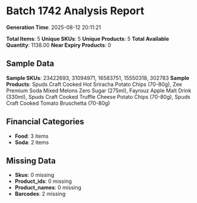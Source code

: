 # Batch 1742 Analysis Report

**Generation Time**: 2025-08-12 20:11:21

**Total Items**: 5
**Unique SKUs**: 5
**Unique Products**: 5
**Total Available Quantity**: 1138.00
**Near Expiry Products**: 0

## Sample Data
**Sample SKUs**: 23422693, 31094971, 16583751, 15550318, 302783
**Sample Products**: Spuds Craft Cooked Hot Sriracha Potato Chips (70-80g), Zee Premium Soda Mixed Melons Zero Sugar (275ml), Fayrouz Apple Malt Drink (330ml), Spuds Craft Cooked Truffle Cheese Potato Chips (70-80g), Spuds Craft Cooked Tomato Bruschetta (70-80g)

## Financial Categories
- **Food**: 3 items
- **Soda**: 2 items

## Missing Data
- **Skus**: 0 missing
- **Product_ids**: 0 missing
- **Product_names**: 0 missing
- **Barcodes**: 2 missing
